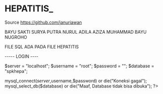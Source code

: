 # HEPATITIS_
Source https://github.com/januriawan 

BAYU SAKTI SURYA PUTRA 
NURUL ADILA AZIZA
MUHAMMAD BAYU NUGROHO

FILE SQL ADA PADA FILE HEPATITIS 

----- LOGIN ---- 

$server = "localhost";
$username = "root";
$password = "";
$database = "spkhepa";

mysql_connect($server,$username,$password) or die("Koneksi gagal");
mysql_select_db($database) or die("Maaf, Database tidak bisa dibuka");
?>
